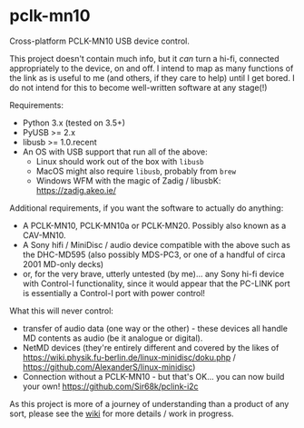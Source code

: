# pclk-mn10
Cross-platform PCLK-MN10 USB device control.

This project doesn't contain much info, but it _can_ turn a hi-fi, connected appropriately to the device, on and off.
I intend to map as many functions of the link as is useful to me (and others, if they care to help) until I get bored.
I do not intend for this to become well-written software at any stage(!)

Requirements:
 - Python 3.x (tested on 3.5+)
 - PyUSB >= 2.x
 - libusb >= 1.0.recent
 - An OS with USB support that run all of the above:
   * Linux should work out of the box with `libusb`
   * MacOS might also require `libusb`, probably from `brew`
   * Windows WFM with the magic of Zadig / libusbK: https://zadig.akeo.ie/

Additional requirements, if you want the software to actually do anything:
 - A PCLK-MN10, PCLK-MN10a or PCLK-MN20.  Possibly also known as a CAV-MN10.
 - A Sony hifi / MiniDisc / audio device compatible with the above such as the DHC-MD595 (also possibly MDS-PC3, or one of a handful of circa 2001 MD-only decks)
 - or, for the very brave, utterly untested (by me)... any Sony hi-fi device with Control-I functionality, since it would appear that the PC-LINK port is essentially a Control-I port with power control!

What this will never control:
 - transfer of audio data (one way or the other) - these devices all handle MD contents as audio (be it analogue or digital).  
 - NetMD devices (they're entirely different and covered by the likes of https://wiki.physik.fu-berlin.de/linux-minidisc/doku.php / https://github.com/AlexanderS/linux-minidisc)
 - Connection without a PCLK-MN10 - but that's OK... you can now build your own! https://github.com/Sir68k/pclink-i2c

As this project is more of a journey of understanding than a product of any sort, please see the [wiki](https://github.com/4gra/pclk-mn10/wiki) for more details / work in progress.
